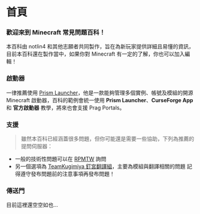 # 首頁
### 歡迎來到 Minecraft 常見問題百科！
本百科由 notlin4 和其他志願者共同製作，旨在為新玩家提供詳細且易懂的資訊，目前本百科還在製作當中，如果你對 Minecraft 有一定的了解，你也可以加入編輯！

### 啟動器
一律推薦使用 [Prism Launcher](https://prismlauncher.org)，他是一款能夠管理多個實例、帳號及模組的開源 Minecraft 啟動器，百科的範例會統一使用 **Prism Launcher**、**CurseForge App** 和 **官方啟動器** 教學，將來也會支援 Prag Portals。

### 支援
> 雖然本百科已經涵蓋很多問題，但你可能還是需要一些協助，下列為推薦的提問伺服器：
* 一般的技術性問題可以在 [RPMTW](https://discord.gg/rpmtw-er-zhou-nian-815819580840607807) 詢問
* 另一個選項為 [TeamKugimiya 釘宮翻譯組](https://discord.gg/7BbPMtygHU)，主要為模組與翻譯相關的問題 
記得遵守發布問題前的注意事項再發布問題！

### 傳送門
目前這裡還空空如也...
